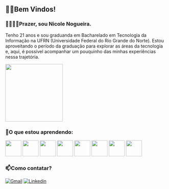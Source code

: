 ## 👋🏼Bem Vindos!

### 🫱🏻‍🫲🏽Prazer, sou Nicole Nogueira. 
Tenho 21 anos e sou graduanda em Bacharelado em Tecnologia da Informação na UFRN (Universidade Federal do Rio Grande do Norte).
Estou aproveitando o período da graduação para explorar as áreas da tecnologia e, aqui, é possível acompanhar um pouquinho das minhas experiências nessa trajetória.

 <img height="180em" src="https://github-readme-stats.vercel.app/api/top-langs/?username=nicolecnogueira&layout=donut&theme=cobalt"/>

### 📖O que estou aprendendo:
<img src="https://cdn.jsdelivr.net/gh/devicons/devicon@latest/icons/python/python-original.svg" width="50" height="50" /> <img src="https://cdn.jsdelivr.net/gh/devicons/devicon@latest/icons/arduino/arduino-original.svg" width="50" height="50" />
<a target="_blank" href="https://www.python.org"><img src="https://cdn.jsdelivr.net/gh/devicons/devicon@latest/icons/c/c-original.svg" width="50" height="50" /><a/>
<a target="_blank" href="https://www.arduino.cc"><img src="https://cdn.jsdelivr.net/gh/devicons/devicon@latest/icons/canva/canva-original.svg" width="50" height="50" /><a/>
<a target="_blank" href="https://www.oracle.com/br/java/"><img src="https://cdn.jsdelivr.net/gh/devicons/devicon@latest/icons/cplusplus/cplusplus-original.svg" width="50" height="50" /><a/>
<a target="_blank" href="https://www.oracle.com/br/java/"><img src="https://cdn.jsdelivr.net/gh/devicons/devicon@latest/icons/git/git-original.svg" width="50" height="50" /><a/>
<a target="_blank" href="https://www.oracle.com/br/java/"><img src="https://cdn.jsdelivr.net/gh/devicons/devicon@latest/icons/java/java-original.svg" width="50" height="50" /><a/>
<a target="_blank" href="https://www.oracle.com/br/java/"><img src="https://cdn.jsdelivr.net/gh/devicons/devicon@latest/icons/cmake/cmake-original.svg" width="50" height="50" /><a/>
          


### 📫Como contatar?
[![Gmail](https://img.shields.io/badge/Gmail-D14836?style=for-the-badge&logo=gmail&logoColor=white)](mailto:cnogueira.nicole@gmail.com)
[![Linkedin](https://img.shields.io/badge/linkedin-%230077B5.svg?style=for-the-badge&logo=linkedin&logoColor=white)](www.linkedin.com/in/nicole-nogueira-)





